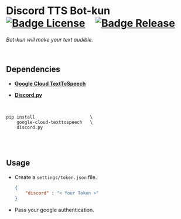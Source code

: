 
# Discord TTS Bot-kun   [![Badge License]][License]   [![Badge Release]][Releases]

*Bot-kun will make your text audible.*

<br>

## Dependencies

- **[Google Cloud TextToSpeech]**

- **[Discord.py]**

<br>

```shell
pip install                     \
    google-cloud-texttospeech   \
    discord.py
```

<br>
<br>

## Usage

-   Create a `settings/token.json` file.

    ```json
    {
        "discord" : "< Your Token >"
    }
    ```

-   Pass your google authentication.

<br>


<!----------------------------------------------------------------------------->

[Google Cloud TextToSpeech]: https://pypi.org/project/google-cloud-texttospeech/
[Discord.py]: https://pypi.org/project/discord.py/
[Releases]: https://github.com/yunkai1841/discord-TTS-bot-kun/releases

[License]: LICENSE


<!--------------------------------[ Badges ]----------------------------------->

[Badge Release]: https://img.shields.io/github/v/release/yunkai1841/discord-TTS-bot-kun?style=for-the-badge
[Badge License]: https://img.shields.io/badge/License-MIT-yellow.svg?style=for-the-badge
